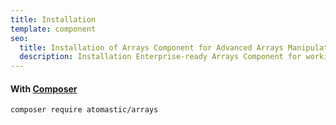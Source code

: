 ```yaml
---
title: Installation
template: component
seo:
  title: Installation of Arrays Component for Advanced Arrays Manipulations
  description: Installation Enterprise-ready Arrays Component for working with arrays, allowing you to chain multiple arrays operations together using a more readable syntax compared to traditional PHP arrays functions
---
```


#### With [Composer](https://getcomposer.org)

```
composer require atomastic/arrays
```

